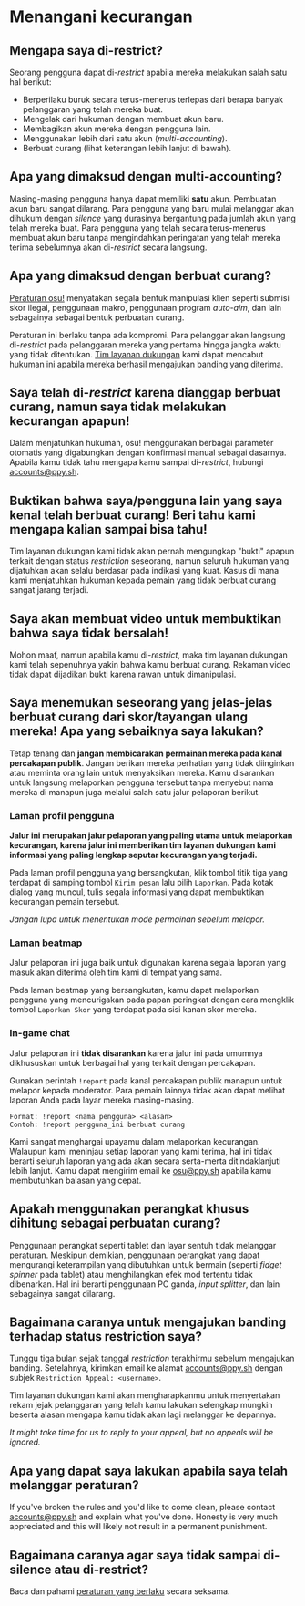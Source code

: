 # Menangani kecurangan

## Mengapa saya di-restrict?

Seorang pengguna dapat di-*restrict* apabila mereka melakukan salah satu hal berikut:

- Berperilaku buruk secara terus-menerus terlepas dari berapa banyak pelanggaran yang telah mereka buat.
- Mengelak dari hukuman dengan membuat akun baru.
- Membagikan akun mereka dengan pengguna lain.
- Menggunakan lebih dari satu akun (*multi-accounting*).
- Berbuat curang (lihat keterangan lebih lanjut di bawah).

## Apa yang dimaksud dengan multi-accounting?

Masing-masing pengguna hanya dapat memiliki **satu** akun. Pembuatan akun baru sangat dilarang. Para pengguna yang baru mulai melanggar akan dihukum dengan *silence* yang durasinya bergantung pada jumlah akun yang telah mereka buat. Para pengguna yang telah secara terus-menerus membuat akun baru tanpa mengindahkan peringatan yang telah mereka terima sebelumnya akan di-*restrict* secara langsung.

## Apa yang dimaksud dengan berbuat curang?

[Peraturan osu!](/wiki/Rules) menyatakan segala bentuk manipulasi klien seperti submisi skor ilegal, penggunaan makro, penggunaan program *auto-aim*, dan lain sebagainya sebagai bentuk perbuatan curang.

Peraturan ini berlaku tanpa ada kompromi. Para pelanggar akan langsung di-*restrict* pada pelanggaran mereka yang pertama hingga jangka waktu yang tidak ditentukan. [Tim layanan dukungan](/wiki/People/The_Team/Account_support_team) kami dapat mencabut hukuman ini apabila mereka berhasil mengajukan banding yang diterima.

## Saya telah di-*restrict* karena dianggap berbuat curang, namun saya tidak melakukan kecurangan apapun!

Dalam menjatuhkan hukuman, osu! menggunakan berbagai parameter otomatis yang digabungkan dengan konfirmasi manual sebagai dasarnya. Apabila kamu tidak tahu mengapa kamu sampai di-*restrict*, hubungi [accounts@ppy.sh](mailto:accounts@ppy.sh).

## Buktikan bahwa saya/pengguna lain yang saya kenal telah berbuat curang! Beri tahu kami mengapa kalian sampai bisa tahu!

Tim layanan dukungan kami tidak akan pernah mengungkap "bukti" apapun terkait dengan status *restriction* seseorang, namun seluruh hukuman yang dijatuhkan akan selalu berdasar pada indikasi yang kuat. Kasus di mana kami menjatuhkan hukuman kepada pemain yang tidak berbuat curang sangat jarang terjadi.

## Saya akan membuat video untuk membuktikan bahwa saya tidak bersalah!

Mohon maaf, namun apabila kamu di-*restrict*, maka tim layanan dukungan kami telah sepenuhnya yakin bahwa kamu berbuat curang. Rekaman video tidak dapat dijadikan bukti karena rawan untuk dimanipulasi.

## Saya menemukan seseorang yang jelas-jelas berbuat curang dari skor/tayangan ulang mereka! Apa yang sebaiknya saya lakukan?

Tetap tenang dan **jangan membicarakan permainan mereka pada kanal percakapan publik**. Jangan berikan mereka perhatian yang tidak diinginkan atau meminta orang lain untuk menyaksikan mereka.
Kamu disarankan untuk langsung melaporkan pengguna tersebut tanpa menyebut nama mereka di manapun juga melalui salah satu jalur pelaporan berikut.

### Laman profil pengguna

**Jalur ini merupakan jalur pelaporan yang paling utama untuk melaporkan kecurangan, karena jalur ini memberikan tim layanan dukungan kami informasi yang paling lengkap seputar kecurangan yang terjadi.**

Pada laman profil pengguna yang bersangkutan, klik tombol titik tiga yang terdapat di samping tombol `Kirim pesan` lalu pilih `Laporkan`. Pada kotak dialog yang muncul, tulis segala informasi yang dapat membuktikan kecurangan pemain tersebut.

*Jangan lupa untuk menentukan mode permainan sebelum melapor.*

### Laman beatmap

Jalur pelaporan ini juga baik untuk digunakan karena segala laporan yang masuk akan diterima oleh tim kami di tempat yang sama.

Pada laman beatmap yang bersangkutan, kamu dapat melaporkan pengguna yang mencurigakan pada papan peringkat dengan cara mengklik tombol `Laporkan Skor` yang terdapat pada sisi kanan skor mereka.

### In-game chat

Jalur pelaporan ini **tidak disarankan** karena jalur ini pada umumnya dikhususkan untuk berbagai hal yang terkait dengan percakapan.

Gunakan perintah `!report` pada kanal percakapan publik manapun untuk melapor kepada moderator. Para pemain lainnya tidak akan dapat melihat laporan Anda pada layar mereka masing-masing.

```
Format: !report <nama pengguna> <alasan>
Contoh: !report pengguna_ini berbuat curang
```

Kami sangat menghargai upayamu dalam melaporkan kecurangan. Walaupun kami meninjau setiap laporan yang kami terima, hal ini tidak berarti seluruh laporan yang ada akan secara serta-merta ditindaklanjuti lebih lanjut. Kamu dapat mengirim email ke [osu@ppy.sh](mailto:osu@ppy.sh) apabila kamu membutuhkan balasan yang cepat.

## Apakah menggunakan perangkat khusus dihitung sebagai perbuatan curang?

Penggunaan perangkat seperti tablet dan layar sentuh tidak melanggar peraturan. Meskipun demikian, penggunaan perangkat yang dapat mengurangi keterampilan yang dibutuhkan untuk bermain (seperti *fidget spinner* pada tablet) atau menghilangkan efek mod tertentu tidak dibenarkan. Hal ini berarti penggunaan PC ganda, *input splitter*, dan lain sebagainya sangat dilarang.

## Bagaimana caranya untuk mengajukan banding terhadap status restriction saya?

Tunggu tiga bulan sejak tanggal *restriction* terakhirmu sebelum mengajukan banding. Setelahnya, kirimkan email ke alamat [accounts@ppy.sh](mailto:accounts@ppy.sh) dengan subjek `Restriction Appeal: <username>`.

Tim layanan dukungan kami akan mengharapkanmu untuk menyertakan rekam jejak pelanggaran yang telah kamu lakukan selengkap mungkin beserta alasan mengapa kamu tidak akan lagi melanggar ke depannya.

*It might take time for us to reply to your appeal, but no appeals will be ignored.*

## Apa yang dapat saya lakukan apabila saya telah melanggar peraturan?

If you've broken the rules and you'd like to come clean, please contact [accounts@ppy.sh](mailto:accounts@ppy.sh) and explain what you've done. Honesty is very much appreciated and this will likely not result in a permanent punishment.
## Bagaimana caranya agar saya tidak sampai di-silence atau di-restrict?

Baca dan pahami [peraturan yang berlaku](/wiki/Rules) secara seksama.